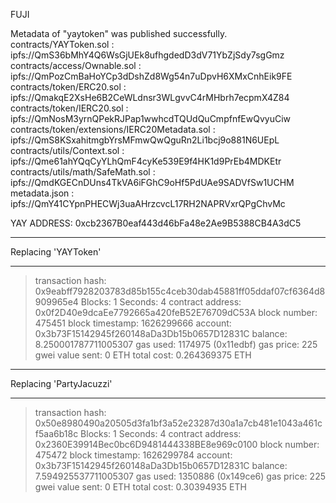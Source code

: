 FUJI

Metadata of "yaytoken" was published successfully.
contracts/YAYToken.sol :
ipfs://QmS36bMhY4Q6WsGjUEk8ufhgdedD3dV71YbZjSdy7sgGmz
contracts/access/Ownable.sol :
ipfs://QmPozCmBaHoYCp3dDshZd8Wg54n7uDpvH6XMxCnhEik9FE
contracts/token/ERC20.sol :
ipfs://QmakqE2XsHe6B2CeWLdnsr3WLgvvC4rMHbrh7ecpmX4Z84
contracts/token/IERC20.sol :
ipfs://QmNosM3yrnQPekRJPap1wwhcdTQUdQuCmpfnfEwQvyuCiw
contracts/token/extensions/IERC20Metadata.sol :
ipfs://QmS8KSxahitmgbYrsMFmwQwQguRn2Li1bcj9o881N6UEpL
contracts/utils/Context.sol :
ipfs://Qme61ahYQqCyYLhQmF4cyKe539E9f4HK1d9PrEb4MDKEtr
contracts/utils/math/SafeMath.sol :
ipfs://QmdKGECnDUns4TkVA6iFGhC9oHf5PdUAe9SADVfSw1UCHM
metadata.json :
ipfs://QmY41CYpnPHECWj3uaAHrzcvcL17RH2NAPRVxrQPgChvMc

YAY ADDRESS: 0xcb2367B0eaf443d46bFa48e2Ae9B5388CB4A3dC5

---

Replacing 'YAYToken'

---

> transaction hash: 0x9eabff7928203783d85b155c4ceb30dab45881ff05ddaf07cf6364d8909965e4
> Blocks: 1 Seconds: 4
> contract address: 0x0f2D40e9dcaEe7792665a420feB52E76709dC53A
> block number: 475451
> block timestamp: 1626299666
> account: 0x3b73F15142945f260148aDa3Db15b0657D12831C
> balance: 8.250001787711005307
> gas used: 1174975 (0x11edbf)
> gas price: 225 gwei
> value sent: 0 ETH
> total cost: 0.264369375 ETH

---

Replacing 'PartyJacuzzi'

---

> transaction hash: 0x50e8980490a20505d3fa1bf3a52e23287d30a1a7cb481e1043a461cf5aa6b18c
> Blocks: 1 Seconds: 4
> contract address: 0x2360E39914Bec0bc6D9481444338BE8e969c0100
> block number: 475472
> block timestamp: 1626299784
> account: 0x3b73F15142945f260148aDa3Db15b0657D12831C
> balance: 7.594925537711005307
> gas used: 1350886 (0x149ce6)
> gas price: 225 gwei
> value sent: 0 ETH
> total cost: 0.30394935 ETH
